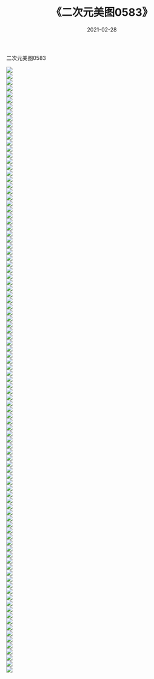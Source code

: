﻿---
layout: post
title:  《二次元美图0583》
date:   2021-02-28
img: http://imgx.orgx.ga/二次元/2021/二次元美图0583/000.jpg
categories: [美女, 清纯, 唯美]
---

二次元美图0583

 ![](http://imgx.orgx.ga/二次元/2021/二次元美图0583/001.png) <br>![](http://imgx.orgx.ga/二次元/2021/二次元美图0583/002.png) <br>![](http://imgx.orgx.ga/二次元/2021/二次元美图0583/003.png) <br>![](http://imgx.orgx.ga/二次元/2021/二次元美图0583/004.png) <br>![](http://imgx.orgx.ga/二次元/2021/二次元美图0583/005.png) <br>![](http://imgx.orgx.ga/二次元/2021/二次元美图0583/006.png) <br>![](http://imgx.orgx.ga/二次元/2021/二次元美图0583/007.png) <br>![](http://imgx.orgx.ga/二次元/2021/二次元美图0583/008.png) <br>![](http://imgx.orgx.ga/二次元/2021/二次元美图0583/009.png) <br>![](http://imgx.orgx.ga/二次元/2021/二次元美图0583/010.png) <br>![](http://imgx.orgx.ga/二次元/2021/二次元美图0583/011.png) <br>![](http://imgx.orgx.ga/二次元/2021/二次元美图0583/012.png) <br>![](http://imgx.orgx.ga/二次元/2021/二次元美图0583/013.png) <br>![](http://imgx.orgx.ga/二次元/2021/二次元美图0583/014.png) <br>![](http://imgx.orgx.ga/二次元/2021/二次元美图0583/015.png) <br>![](http://imgx.orgx.ga/二次元/2021/二次元美图0583/016.png) <br>![](http://imgx.orgx.ga/二次元/2021/二次元美图0583/017.png) <br>![](http://imgx.orgx.ga/二次元/2021/二次元美图0583/018.png) <br>![](http://imgx.orgx.ga/二次元/2021/二次元美图0583/019.png) <br>![](http://imgx.orgx.ga/二次元/2021/二次元美图0583/020.png) <br>![](http://imgx.orgx.ga/二次元/2021/二次元美图0583/021.png) <br>![](http://imgx.orgx.ga/二次元/2021/二次元美图0583/022.png) <br>![](http://imgx.orgx.ga/二次元/2021/二次元美图0583/023.png) <br>![](http://imgx.orgx.ga/二次元/2021/二次元美图0583/024.png) <br>![](http://imgx.orgx.ga/二次元/2021/二次元美图0583/025.png) <br>![](http://imgx.orgx.ga/二次元/2021/二次元美图0583/026.png) <br>![](http://imgx.orgx.ga/二次元/2021/二次元美图0583/027.png) <br>![](http://imgx.orgx.ga/二次元/2021/二次元美图0583/028.png) <br>![](http://imgx.orgx.ga/二次元/2021/二次元美图0583/029.png) <br>![](http://imgx.orgx.ga/二次元/2021/二次元美图0583/030.png) <br>![](http://imgx.orgx.ga/二次元/2021/二次元美图0583/031.png) <br>![](http://imgx.orgx.ga/二次元/2021/二次元美图0583/032.png) <br>![](http://imgx.orgx.ga/二次元/2021/二次元美图0583/033.png) <br>![](http://imgx.orgx.ga/二次元/2021/二次元美图0583/034.png) <br>![](http://imgx.orgx.ga/二次元/2021/二次元美图0583/035.png) <br>![](http://imgx.orgx.ga/二次元/2021/二次元美图0583/036.png) <br>![](http://imgx.orgx.ga/二次元/2021/二次元美图0583/037.png) <br>![](http://imgx.orgx.ga/二次元/2021/二次元美图0583/038.png) <br>![](http://imgx.orgx.ga/二次元/2021/二次元美图0583/039.png) <br>![](http://imgx.orgx.ga/二次元/2021/二次元美图0583/040.png) <br>![](http://imgx.orgx.ga/二次元/2021/二次元美图0583/041.png) <br>![](http://imgx.orgx.ga/二次元/2021/二次元美图0583/042.png) <br>![](http://imgx.orgx.ga/二次元/2021/二次元美图0583/043.png) <br>![](http://imgx.orgx.ga/二次元/2021/二次元美图0583/044.png) <br>![](http://imgx.orgx.ga/二次元/2021/二次元美图0583/045.png) <br>![](http://imgx.orgx.ga/二次元/2021/二次元美图0583/046.png) <br>![](http://imgx.orgx.ga/二次元/2021/二次元美图0583/047.png) <br>![](http://imgx.orgx.ga/二次元/2021/二次元美图0583/048.png) <br>![](http://imgx.orgx.ga/二次元/2021/二次元美图0583/049.png) <br>![](http://imgx.orgx.ga/二次元/2021/二次元美图0583/050.png) <br>![](http://imgx.orgx.ga/二次元/2021/二次元美图0583/051.png) <br>![](http://imgx.orgx.ga/二次元/2021/二次元美图0583/052.png) <br>![](http://imgx.orgx.ga/二次元/2021/二次元美图0583/053.png) <br>![](http://imgx.orgx.ga/二次元/2021/二次元美图0583/054.png) <br>![](http://imgx.orgx.ga/二次元/2021/二次元美图0583/055.png) <br>![](http://imgx.orgx.ga/二次元/2021/二次元美图0583/056.png) <br>![](http://imgx.orgx.ga/二次元/2021/二次元美图0583/057.png) <br>![](http://imgx.orgx.ga/二次元/2021/二次元美图0583/058.png) <br>![](http://imgx.orgx.ga/二次元/2021/二次元美图0583/059.png) <br>![](http://imgx.orgx.ga/二次元/2021/二次元美图0583/060.png) <br>![](http://imgx.orgx.ga/二次元/2021/二次元美图0583/061.png) <br>![](http://imgx.orgx.ga/二次元/2021/二次元美图0583/062.png) <br>![](http://imgx.orgx.ga/二次元/2021/二次元美图0583/063.png) <br>![](http://imgx.orgx.ga/二次元/2021/二次元美图0583/064.png) <br>![](http://imgx.orgx.ga/二次元/2021/二次元美图0583/065.png) <br>![](http://imgx.orgx.ga/二次元/2021/二次元美图0583/066.png) <br>![](http://imgx.orgx.ga/二次元/2021/二次元美图0583/067.png) <br>![](http://imgx.orgx.ga/二次元/2021/二次元美图0583/068.png) <br>![](http://imgx.orgx.ga/二次元/2021/二次元美图0583/069.png) <br>![](http://imgx.orgx.ga/二次元/2021/二次元美图0583/070.png) <br>![](http://imgx.orgx.ga/二次元/2021/二次元美图0583/071.png) <br>![](http://imgx.orgx.ga/二次元/2021/二次元美图0583/072.png) <br>![](http://imgx.orgx.ga/二次元/2021/二次元美图0583/073.png) <br>![](http://imgx.orgx.ga/二次元/2021/二次元美图0583/074.png) <br>![](http://imgx.orgx.ga/二次元/2021/二次元美图0583/075.png) <br>![](http://imgx.orgx.ga/二次元/2021/二次元美图0583/076.png) <br>![](http://imgx.orgx.ga/二次元/2021/二次元美图0583/077.png) <br>![](http://imgx.orgx.ga/二次元/2021/二次元美图0583/078.png) <br>![](http://imgx.orgx.ga/二次元/2021/二次元美图0583/079.png) <br>![](http://imgx.orgx.ga/二次元/2021/二次元美图0583/080.png) <br>![](http://imgx.orgx.ga/二次元/2021/二次元美图0583/081.png) <br>![](http://imgx.orgx.ga/二次元/2021/二次元美图0583/082.png) <br>![](http://imgx.orgx.ga/二次元/2021/二次元美图0583/083.png) <br>![](http://imgx.orgx.ga/二次元/2021/二次元美图0583/084.png) <br>![](http://imgx.orgx.ga/二次元/2021/二次元美图0583/085.png) <br>![](http://imgx.orgx.ga/二次元/2021/二次元美图0583/086.png) <br>![](http://imgx.orgx.ga/二次元/2021/二次元美图0583/087.png) <br>![](http://imgx.orgx.ga/二次元/2021/二次元美图0583/088.png) <br>![](http://imgx.orgx.ga/二次元/2021/二次元美图0583/089.png) <br>![](http://imgx.orgx.ga/二次元/2021/二次元美图0583/090.png) <br>![](http://imgx.orgx.ga/二次元/2021/二次元美图0583/091.png) <br>![](http://imgx.orgx.ga/二次元/2021/二次元美图0583/092.png) <br>![](http://imgx.orgx.ga/二次元/2021/二次元美图0583/093.png) <br>![](http://imgx.orgx.ga/二次元/2021/二次元美图0583/094.png) <br>![](http://imgx.orgx.ga/二次元/2021/二次元美图0583/095.png) <br>![](http://imgx.orgx.ga/二次元/2021/二次元美图0583/096.png) <br>![](http://imgx.orgx.ga/二次元/2021/二次元美图0583/097.png) <br>![](http://imgx.orgx.ga/二次元/2021/二次元美图0583/098.png) <br>![](http://imgx.orgx.ga/二次元/2021/二次元美图0583/099.png) <br>![](http://imgx.orgx.ga/二次元/2021/二次元美图0583/100.png) <br>